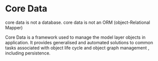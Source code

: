 # Core Data

core data is not a database.
core data is not an ORM (object-Relational Mapper)

Core Data is a framework used to manage the model layer objects in application.
It provides generalised and automated solutions to common tasks associated with object life cycle and object graph management , including persistence.